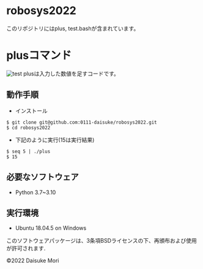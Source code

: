 # robosys2022
このリポジトリにはplus, test.bashが含まれています。

# plusコマンド
![test](https://github.com/0111-daisuke/robosys2022/actions/workflows/test.yml/badge.svg)
plusは入力した数値を足すコードです。

## 動作手順
* インストール
```
$ git clone git@github.com:0111-daisuke/robosys2022.git
$ cd robosys2022
```
* 下記のように実行(15は実行結果)
```
$ seq 5 | ./plus
$ 15
```

## 必要なソフトウェア
* Python 3.7~3.10

## 実行環境
* Ubuntu 18.04.5 on Windows

このソフトウェアパッケージは、3条項BSDライセンスの下、再頒布および使用が許可されます.

©2022 Daisuke Mori
